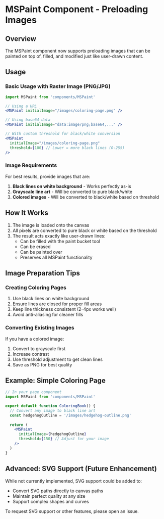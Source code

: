# MSPaint Component - Preloading Images

## Overview
The MSPaint component now supports preloading images that can be painted on top of, filled, and modified just like user-drawn content.

## Usage

### Basic Usage with Raster Image (PNG/JPG)
```jsx
import MSPaint from 'components/MSPaint'

// Using a URL
<MSPaint initialImage="/images/coloring-page.png" />

// Using base64 data
<MSPaint initialImage="data:image/png;base64,..." />

// With custom threshold for black/white conversion
<MSPaint 
  initialImage="/images/coloring-page.png" 
  threshold={100} // Lower = more black lines (0-255)
/>
```

### Image Requirements
For best results, provide images that are:
1. **Black lines on white background** - Works perfectly as-is
2. **Grayscale line art** - Will be converted to pure black/white
3. **Colored images** - Will be converted to black/white based on threshold

## How It Works

1. The image is loaded onto the canvas
2. All pixels are converted to pure black or white based on the threshold
3. The result acts exactly like user-drawn lines:
   - Can be filled with the paint bucket tool
   - Can be erased
   - Can be painted over
   - Preserves all MSPaint functionality

## Image Preparation Tips

### Creating Coloring Pages
1. Use black lines on white background
2. Ensure lines are closed for proper fill areas
3. Keep line thickness consistent (2-4px works well)
4. Avoid anti-aliasing for cleaner fills

### Converting Existing Images
If you have a colored image:
1. Convert to grayscale first
2. Increase contrast
3. Use threshold adjustment to get clean lines
4. Save as PNG for best quality

## Example: Simple Coloring Page
```jsx
// In your page component
import MSPaint from 'components/MSPaint'

export default function ColoringBook() {
  // Convert any image to black line art
  const hedgehogOutline = '/images/hedgehog-outline.png'
  
  return (
    <MSPaint 
      initialImage={hedgehogOutline}
      threshold={150} // Adjust for your image
    />
  )
}
```

## Advanced: SVG Support (Future Enhancement)
While not currently implemented, SVG support could be added to:
- Convert SVG paths directly to canvas paths
- Maintain perfect quality at any size
- Support complex shapes and curves

To request SVG support or other features, please open an issue.